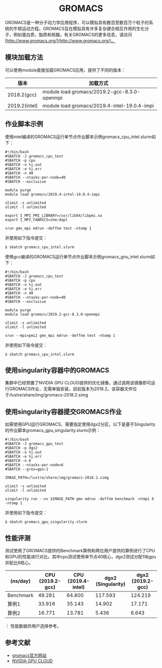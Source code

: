 # <center>GROMACS</center>

GROMACS是一种分子动力学应用程序，可以模拟具有数百至数百万个粒子的系统的牛顿运动方程。GROMACS旨在模拟具有许多复杂键合相互作用的生化分子，例如蛋白质，脂质和核酸。有关GROMACS的更多信息，请访问[http://www.gromacs.org/](http://www.gromacs.org/)。

## 模块加载方法

可以使用module直接加载GROMACS应用，提供了不同的版本：

| 版本 | 加载方式 |
| ---- | ------ |
| 2018.2(gcc)   | module load gromacs/2019.2-gcc-8.3.0-openmpi |
| 2019.2(intel) | module load gromacs/2019.4-intel-19.0.4-impi |

## 作业脚本示例

使用intel编译的GROMACS运行单节点作业脚本示例gromacs_cpu_intel.slurm如下：

```
#!/bin/bash
#SBATCH -J gromacs_cpu_test
#SBATCH -p cpu
#SBATCH -o %j.out
#SBATCH -e %j.err
#SBATCH -n 40
#SBATCH --ntasks-per-node=40
#SBATCH --exclusive

module purge
module load gromacs/2019.4-intel-19.0.4-impi

ulimit -s unlimited
ulimit -l unlimited

export I_MPI_PMI_LIBRARY=/usr/lib64/libpmi.so
export I_MPI_FABRICS=shm:dapl

srun gmx_mpi mdrun -deffnm test -ntomp 1
```

并使用如下指令提交：

```
$ sbatch gromacs_cpu_intel.slurm
```

使用gcc编译的GROMACS运行单节点作业脚本示例gromacs_gnu_intel.slurm如下：

```
#!/bin/bash
#SBATCH -J gromacs_cpu_test
#SBATCH -p cpu
#SBATCH -o %j.out
#SBATCH -e %j.err
#SBATCH -n 40
#SBATCH --ntasks-per-node=40
#SBATCH --exclusive

module purge
module load gromacs/2019.2-gcc-8.3.0-openmpi

ulimit -s unlimited
ulimit -l unlimited

srun --mpi=pmi2 gmx_mpi mdrun -deffnm test -ntomp 1
```

并使用如下指令提交：

```
$ sbatch gromacs_cpu_intel.slurm
```


## 使用singularity容器中的GROMACS

集群中已经预置了NVIDIA GPU CLOUD提供的优化镜像，通过调用该镜像即可运行GROMACS作业，无需单独安装，目前版本为2018.2。该容器文件位于/lustre/share/img/gromacs-2018.2.simg

## 使用singularity容器提交GROMACS作业

如需使用GPU运行GROMACS，需要指定使用dgx2分区。以下是基于Singularity的作业脚本gromacs_gpu_singularity.slurm示例：

```
#!/bin/bash
#SBATCH -J gromacs_gpu_test
#SBATCH -p dgx2
#SBATCH -o %j.out
#SBATCH -e %j.err
#SBATCH -n 6
#SBATCH --ntasks-per-node=6
#SBATCH --gres=gpu:1

IMAGE_PATH=/lustre/share/img/gromacs-2018.2.simg

ulimit -s unlimited
ulimit -l unlimited

singularity run --nv $IMAGE_PATH gmx mdrun -deffnm benchmark -ntmpi 6 -ntomp 1
```

并使用如下指令提交：

```
$ sbatch gromacs_gpu_singularity.slurm
```

## 性能评测

测试使用了GROMACS提供的Benchmark算例和两位用户提供的算例进行了CPU和GPU的性能进行对比。其中cpu测试使用单节点40核心，dgx2测试分配1块gpu并配比6核心。

| (ns/day) | CPU (2019.2-gcc) | CPU (2019.4-intel) | dgx2 (Singularity) | dgx2 (2019.2-gcc) |
| ---- | ------ | ------ | ------ | ------ |
| Benchmark | 49.281 | 64.800 | 117.593 | 124.219 |
| 算例1      | 33.916 | 35.143 |  14.902 |  17.171 |
| 算例2      | 16.771 | 13.781 |   5.436 |   6.643 |

｜ 性能数据供用户选择参考。

## 参考文献

* [gromacs官方网站](http://www.gromacs.org/)
* [NVIDIA GPU CLOUD](ngc.nvidia.com)